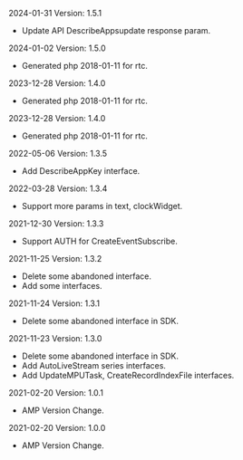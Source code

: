 2024-01-31 Version: 1.5.1
- Update API DescribeAppsupdate response param.


2024-01-02 Version: 1.5.0
- Generated php 2018-01-11 for rtc.

2023-12-28 Version: 1.4.0
- Generated php 2018-01-11 for rtc.

2023-12-28 Version: 1.4.0
- Generated php 2018-01-11 for rtc.

2022-05-06 Version: 1.3.5
- Add DescribeAppKey interface.

2022-03-28 Version: 1.3.4
- Support more params in text, clockWidget.

2021-12-30 Version: 1.3.3
- Support AUTH for CreateEventSubscribe.

2021-11-25 Version: 1.3.2
- Delete some abandoned interface.
- Add some interfaces.

2021-11-24 Version: 1.3.1
- Delete some abandoned interface in SDK.

2021-11-23 Version: 1.3.0
- Delete some abandoned interface in SDK.
- Add AutoLiveStream series interfaces.
- Add UpdateMPUTask, CreateRecordIndexFile interfaces.

2021-02-20 Version: 1.0.1
- AMP Version Change.

2021-02-20 Version: 1.0.0
- AMP Version Change.

